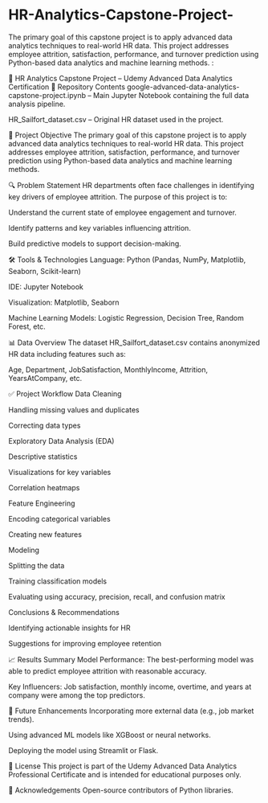 # HR-Analytics-Capstone-Project-
The primary goal of this capstone project is to apply advanced data analytics techniques to real-world HR data. This project addresses employee attrition, satisfaction, performance, and turnover prediction using Python-based data analytics and machine learning methods.
:

🧠 HR Analytics Capstone Project – Udemy Advanced Data Analytics Certification
📁 Repository Contents
google-advanced-data-analytics-capstone-project.ipynb – Main Jupyter Notebook containing the full data analysis pipeline.

HR_Sailfort_dataset.csv – Original HR dataset used in the project.

📌 Project Objective
The primary goal of this capstone project is to apply advanced data analytics techniques to real-world HR data. This project addresses employee attrition, satisfaction, performance, and turnover prediction using Python-based data analytics and machine learning methods.

🔍 Problem Statement
HR departments often face challenges in identifying key drivers of employee attrition. The purpose of this project is to:

Understand the current state of employee engagement and turnover.

Identify patterns and key variables influencing attrition.

Build predictive models to support decision-making.

🛠️ Tools & Technologies
Language: Python (Pandas, NumPy, Matplotlib, Seaborn, Scikit-learn)

IDE: Jupyter Notebook

Visualization: Matplotlib, Seaborn

Machine Learning Models: Logistic Regression, Decision Tree, Random Forest, etc.

📊 Data Overview
The dataset HR_Sailfort_dataset.csv contains anonymized HR data including features such as:

Age, Department, JobSatisfaction, MonthlyIncome, Attrition, YearsAtCompany, etc.

✅ Project Workflow
Data Cleaning

Handling missing values and duplicates

Correcting data types

Exploratory Data Analysis (EDA)

Descriptive statistics

Visualizations for key variables

Correlation heatmaps

Feature Engineering

Encoding categorical variables

Creating new features

Modeling

Splitting the data

Training classification models

Evaluating using accuracy, precision, recall, and confusion matrix

Conclusions & Recommendations

Identifying actionable insights for HR

Suggestions for improving employee retention

📈 Results Summary
Model Performance: The best-performing model was able to predict employee attrition with reasonable accuracy.

Key Influencers: Job satisfaction, monthly income, overtime, and years at company were among the top predictors.

📌 Future Enhancements
Incorporating more external data (e.g., job market trends).

Using advanced ML models like XGBoost or neural networks.

Deploying the model using Streamlit or Flask.

📄 License
This project is part of the Udemy Advanced Data Analytics Professional Certificate and is intended for educational purposes only.

🙌 Acknowledgements
Open-source contributors of Python libraries.

